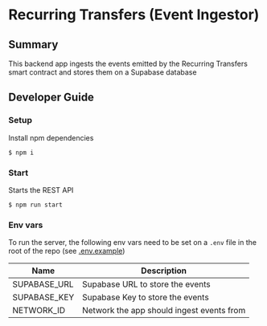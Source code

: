 # Recurring Transfers (Event Ingestor)

## Summary

This backend app ingests the events emitted by the Recurring Transfers smart contract and stores them on a Supabase database

## Developer Guide

### Setup

Install npm dependencies

```shell
$ npm i
```

### Start

Starts the REST API

```shell
$ npm run start
```

### Env vars

To run the server, the following env vars need to be set on a `.env` file in the root of the repo (see [.env.example](/.env.example))

| Name         | Description                               |
| ------------ | ----------------------------------------- |
| SUPABASE_URL | Supabase URL to store the events          |
| SUPABASE_KEY | Supabase Key to store the events          |
| NETWORK_ID   | Network the app should ingest events from |
